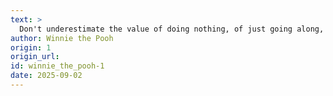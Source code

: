 ```yaml
---
text: >
  Don't underestimate the value of doing nothing, of just going along, listening to all the things you can't hear, and not bothering.
author: Winnie the Pooh
origin: 1
origin_url:
id: winnie_the_pooh-1
date: 2025-09-02 
---
```

